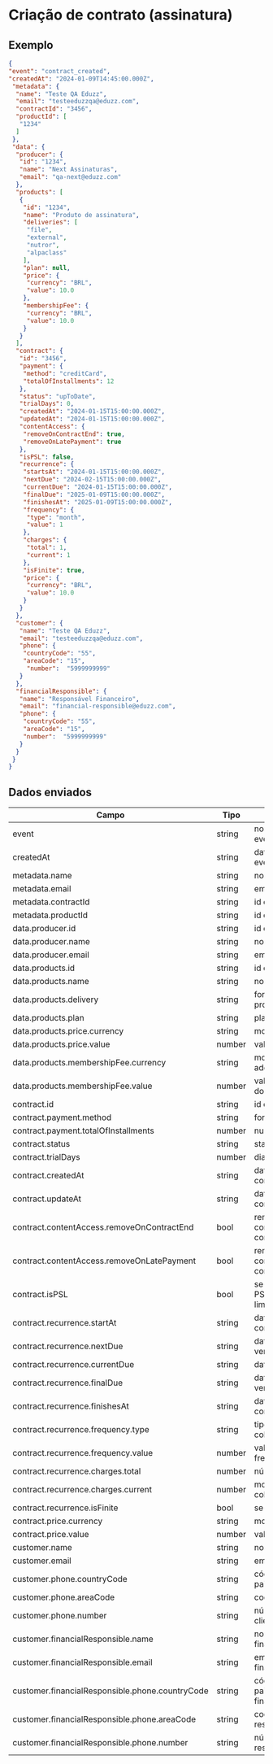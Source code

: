 # Criação de contrato (assinatura)

## Exemplo

```json
{
"event": "contract_created",
"createdAt": "2024-01-09T14:45:00.000Z",
 "metadata": {
  "name": "Teste QA Eduzz",
  "email": "testeeduzzqa@eduzz.com",
  "contractId": "3456",
  "productId": [
   "1234"
  ]
 },
 "data": {
  "producer": {
   "id": "1234",
   "name": "Next Assinaturas",
   "email": "qa-next@eduzz.com"
  },
  "products": [
   {
    "id": "1234",
    "name": "Produto de assinatura",
    "deliveries": [
     "file",
     "external",
     "nutror",
     "alpaclass"
    ],
    "plan": null,
    "price": {
     "currency": "BRL",
     "value": 10.0
    },
    "membershipFee": {
     "currency": "BRL",
     "value": 10.0
    }
   }
  ],
  "contract": {
   "id": "3456",
   "payment": {
    "method": "creditCard",
    "totalOfInstallments": 12
   },
   "status": "upToDate",
   "trialDays": 0,
   "createdAt": "2024-01-15T15:00:00.000Z",
   "updatedAt": "2024-01-15T15:00:00.000Z",
   "contentAccess": {
    "removeOnContractEnd": true,
    "removeOnLatePayment": true
   },
   "isPSL": false,
   "recurrence": {
    "startsAt": "2024-01-15T15:00:00.000Z",
    "nextDue": "2024-02-15T15:00:00.000Z",
    "currentDue": "2024-01-15T15:00:00.000Z",
    "finalDue": "2025-01-09T15:00:00.000Z",
    "finishesAt": "2025-01-09T15:00:00.000Z",
    "frequency": {
     "type": "month",
     "value": 1
    },
    "charges": {
     "total": 1,
     "current": 1
    },
    "isFinite": true,
    "price": {
     "currency": "BRL",
     "value": 10.0
    }
   }
  },
  "customer": {
   "name": "Teste QA Eduzz",
   "email": "testeeduzzqa@eduzz.com",
   "phone": {
    "countryCode": "55",
    "areaCode": "15",
     "number":  "5999999999"
   }
  },
  "financialResponsible": {
   "name": "Responsável Financeiro",
   "email": "financial-responsible@eduzz.com",
   "phone": {
    "countryCode": "55",
    "areaCode": "15",
    "number":  "5999999999"
   }
  }
 }
}
```

## Dados enviados

| Campo                                           | Tipo   |     Descrição                                        |
|-------------------------------------------------|--------|------------------------------------------------------|
| event                                           | string | nome do evento(contract_created)                     |
| createdAt                                       | string | data de criação do evento                            |
| metadata.name                                   | string | nome do produto                                      |
| metadata.email                                  | string | email do produtor                                    |
| metadata.contractId                             | string | id do contrato                                       |
| metadata.productId                              | string | id do produto                                        |
| data.producer.id                                | string | id do produtor                                       |
| data.producer.name                              | string | nome do produtor                                     |
| data.producer.email                             | string | email do produtor                                    |
| data.products.id                                | string | id do produto                                        |
| data.products.name                              | string | nome do produto                     				  |
| data.products.delivery                          | string | forma de entrega do produto            			  |
| data.products.plan                              | string | plano do produto                   				  |
| data.products.price.currency                    | string | moeda usada no produto               				  |
| data.products.price.value                       | number | valor do produto                   				  |
| data.products.membershipFee.currency            | string | moeda da taxa de adesão do produto          	      |
| data.products.membershipFee.value               | number | valor da taxa de adesão do produto         		  |
| contract.id                                     | string | id do contrato                     				  |
| contract.payment.method                         | string | forma de pagamento                 				  |
| contract.payment.totalOfInstallments            | number | numero de parcelas                 				  |
| contract.status                                 | string | status do contrato                 				  |
| contract.trialDays                              | number | dias de teste                        				  |
| contract.createdAt                              | string | data de criação do contrato             			  |
| contract.updateAt                               | string | data de atualização do contrato           			  |
| contract.contentAccess.removeOnContractEnd      | bool   | remover acesso ao conteúdo no final do contrato   	  |
| contract.contentAccess.removeOnLatePayment      | bool   | remover acesso ao conteúdo de pagamento com atraso   |
| contract.isPSL                                  | bool   | se o contrato é PSL(parcelamento sem limite)    	  |
| contract.recurrence.startAt                     | string | data de inicio do contrato             			  |
| contract.recurrence.nextDue                     | string | data do próximo vencimento             			  |
| contract.recurrence.currentDue                  | string | data atual do contrato                  			  |
| contract.recurrence.finalDue                    | string | data do último vencimento                    	 	  |
| contract.recurrence.finishesAt                  | string | data do termino do contrato             			  |
| contract.recurrence.frequency.type              | string | tipo de frequência da cobrança            			  |
| contract.recurrence.frequency.value             | number | valor referente a frequência da cobrança      		  |
| contract.recurrence.charges.total               | number | número de cobranças                 				  |
| contract.recurrence.charges.current             | number | moeda usada nas cobranças              			  |
| contract.recurrence.isFinite                    | bool   | se é finito ou infinito               				  |
| contract.price.currency                         | string | moeda usada no preço                 				  |
| contract.price.value                            | number |  valor do contrato                   				  |
| customer.name                                   | string | nome do cliente                     				  |
| customer.email                                  | string | email do cliente                  					  |
| customer.phone.countryCode                      | string | código de telefone do pais do cliente        	 	  |
| customer.phone.areaCode                         | string | codigo de área do cliente              			  |
| customer.phone.number                           | string | número de telefone do cliente            			  |
| customer.financialResponsible.name              | string | nome do resposável financeiro              		  |
| customer.financialResponsible.email             | string | email do responsável financeiro           			  |
| customer.financialResponsible.phone.countryCode | string | código de telefone do pais do resposável financeiro  |
| customer.financialResponsible.phone.areaCode    | string | codigo de área do responsável financeiro      		  |
| customer.financialResponsible.phone.number      | string | número de telefone do responsável financeiro    	  |
